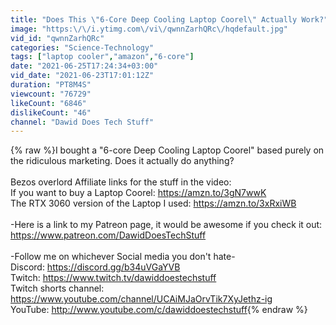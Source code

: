 ```yaml
---
title: "Does This \"6-Core Deep Cooling Laptop Coorel\" Actually Work?"
image: "https:\/\/i.ytimg.com\/vi\/qwnnZarhQRc\/hqdefault.jpg"
vid_id: "qwnnZarhQRc"
categories: "Science-Technology"
tags: ["laptop cooler","amazon","6-core"]
date: "2021-06-25T17:24:34+03:00"
vid_date: "2021-06-23T17:01:12Z"
duration: "PT8M4S"
viewcount: "76729"
likeCount: "6846"
dislikeCount: "46"
channel: "Dawid Does Tech Stuff"
---
```

{% raw %}I bought a &quot;6-core Deep Cooling Laptop Coorel&quot; based purely on the ridiculous marketing. Does it actually do anything?<br /><br />Bezos overlord Affiliate links for the stuff in the video:<br />If you want to buy a Laptop Coorel: <a rel="nofollow" target="blank" href="https://amzn.to/3gN7wwK">https://amzn.to/3gN7wwK</a><br />The RTX 3060 version of the Laptop I used: <a rel="nofollow" target="blank" href="https://amzn.to/3xRxiWB">https://amzn.to/3xRxiWB</a><br /><br />-Here is a link to my Patreon page, it would be awesome if you check it out: <a rel="nofollow" target="blank" href="https://www.patreon.com/DawidDoesTechStuff">https://www.patreon.com/DawidDoesTechStuff</a><br /><br />-Follow me on whichever Social media you don't hate-<br />Discord: <a rel="nofollow" target="blank" href="https://discord.gg/b34uVGaYVB">https://discord.gg/b34uVGaYVB</a><br />Twitch: <a rel="nofollow" target="blank" href="https://www.twitch.tv/dawiddoestechstuff">https://www.twitch.tv/dawiddoestechstuff</a><br />Twitch shorts channel: <a rel="nofollow" target="blank" href="https://www.youtube.com/channel/UCAiMJaOrvTik7XyJethz-ig">https://www.youtube.com/channel/UCAiMJaOrvTik7XyJethz-ig</a><br />YouTube: <a rel="nofollow" target="blank" href="http://www.youtube.com/c/dawiddoestechstuff">http://www.youtube.com/c/dawiddoestechstuff</a>{% endraw %}
